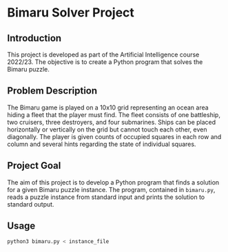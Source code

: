 # Bimaru Solver Project

## Introduction
This project is developed as part of the Artificial Intelligence course 2022/23. The objective is to create a Python program that solves the Bimaru puzzle.

## Problem Description
The Bimaru game is played on a 10x10 grid representing an ocean area hiding a fleet that the player must find. The fleet consists of one battleship, two cruisers, three destroyers, and four submarines. Ships can be placed horizontally or vertically on the grid but cannot touch each other, even diagonally. The player is given counts of occupied squares in each row and column and several hints regarding the state of individual squares.

## Project Goal
The aim of this project is to develop a Python program that finds a solution for a given Bimaru puzzle instance. The program, contained in `bimaru.py`, reads a puzzle instance from standard input and prints the solution to standard output.

## Usage
```bash
python3 bimaru.py < instance_file
